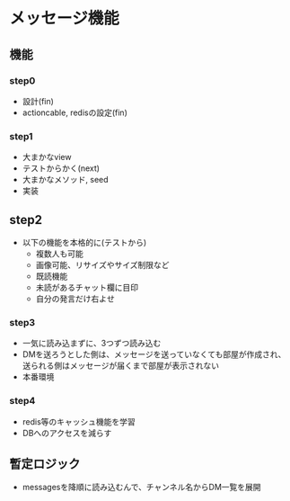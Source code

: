 # メッセージ機能
## 機能
### step0
- 設計(fin)
- actioncable, redisの設定(fin)

### step1
- 大まかなview
- テストからかく(next)
- 大まかなメソッド, seed
- 実装

## step2
- 以下の機能を本格的に(テストから)
  - 複数人も可能
  - 画像可能、リサイズやサイズ制限など
  - 既読機能
  - 未読があるチャット欄に目印
  - 自分の発言だけ右よせ

### step3
- 一気に読み込まずに、3つずつ読み込む
- DMを送ろうとした側は、メッセージを送っていなくても部屋が作成され、送られる側はメッセージが届くまで部屋が表示されない
- 本番環境

### step4
- redis等のキャッシュ機能を学習
- DBへのアクセスを減らす

## 暫定ロジック
- messagesを降順に読み込むんで、チャンネル名からDM一覧を展開